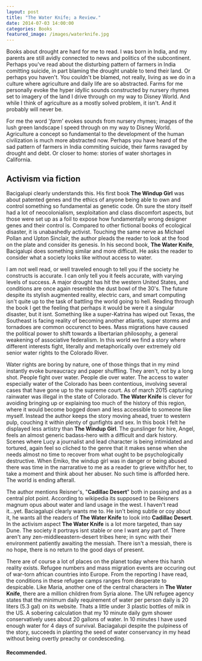 ```yaml
---
layout: post
title: "The Water Knife; a Review."
date: 2014-07-03 14:00:00
categories: Books
featured_image: /images/waterknife.jpg
---
```


Books about drought are hard for me to read. I was born in India, and my parents are still avidly connected to news and politics of the subcontinent. Perhaps you've read about the disturbing pattern of farmers in India comitting suicide, in part blaming the drought unable to tend their land. Or perhaps you haven't. You couldn't be blamed, not really, living as we do in a culture where agriculture and daily life are so abstracted. Farms for me personally evoke the hyper idyllic sounds constructed by nursery rhymes set to imagery of the land I drive through on my way to Disney World. And while I think of agriculture as a mostly solved problem, it isn't. And it probably will never be.

For me the word '*farm*' evokes sounds from nursery rhymes; images of the lush green landscape I speed through on my way to Disney World. Agriculture a concept so fundamental to the development of the human civilization is much more abstracted now. Perhaps you have heard of the sad pattern of farmers in India commiting suicide, their farms ravaged by drought and debt. Or closer to home: stories of water shortages in California.

## Activism via fiction

Bacigalupi clearly understands this. His first book **The Windup Girl** was about patented genes and the ethics of anyone being able to own and control something so fundamental as genetic code. Oh sure the story itself had a lot of neocolonialism, sexploitation and class discomfort aspects, but those were set up as a foil to expose how fundamentally wrong designer genes and their control is. Compared to other fictional books of ecological disaster, it is unabashedly activist. Touching the same nerve as Michael Pollan and Upton Sinclair, the author pleads the reader to look at the food on the plate and consider its genesis. In his second book, **The Water Knife**, Bacigalupi does something similar and more difficult. He asks the reader to consider what a society looks like without access to water.

I am not well read, or well traveled enough to tell you if the society he constructs is accurate. I can only tell you it feels accurate, with varying levels of success. A major drought has hit the western United States, and conditions are once again resemble the dust bowl of the 30's. The future despite its stylish augmented reality, electric cars, and smart computing isn't quite up to the task of battling the world going to hell. Reading through the book I get the feeling that perhaps it would be were it a singular disaster, but it isnt. Something like a super-Katrina has wiped out Texas, the Southeast is facing reality of becoming another atlantis, super storms and tornadoes are common occurenct to bees. Mass migrations have caused the political power to shift towards a libertarian philosophy, a general weakening of associative federalism. In this world we find a story where different interests fight, literally and metaphorically over extremely old senior water rights to the Colorado River. 

Water rights are boring by nature, one of those things that in my mind instantly evoke bureaucracy and paper shuffling. They aren't, not by a long shot. People fight over water. People die over water. The access to water especially water of the Colorado has been contentious, involving several cases that have gone up to the supreme court. As of march 2015 capturing rainwater was illegal in the state of Colorado. **The Water Knife** is clever for avoiding bringing up or explaining too much of the history of this region, where it would become bogged down and less accessible to someone like myself. Instead the author keeps the story moving ahead, truer to western pulp, couching it within plenty of gunfights and sex. In this book I felt he displayed less artistry than **The Windup Girl**. The gunslinger for hire, Angel, feels an almost generic badass-hero with a difficult and dark history. Scenes where Lucy a journalist and lead character is being intimidated and tortured, again feel so cliched to the genre that it makes sense when she needs almost no time to recover from what ought to be psychologically destructive. When Emiko, the windup girl was in danger or being abused there was time in the narrarative to me as a reader to grieve with/for her, to take a moment and think about her abuser. No such time is afforded here. The world is ending afterall. 

The author mentions Reisner's, "**Cadillac Desert**" both in passing and as a central plot point. According to wikipedia its supposed to be Reisners magnum opus about water and land usage in the west. I haven't read it...yet. Baciagalupi clearly wants me to. He isn't being subtle or coy about it, he wants all the readers of **The Water Knife** to look into **Cadillac Desert**. In the activism aspect **The Water Knife** is a lot more targeted, than say Dune. The society it portrays isnt stable or one I want any part of. There aren't any zen-middleeastern-desert tribes here; in sync with their environment patiently awaiting the messiah. There isn't a messiah, there is no hope, there is no return to the good days of present. 

There are of course a lot of places on the planet today where this harsh reality exists. Refugee numbers and mass migration events are occuring out of war-torn african countries into Europe. From the reporting I have read, the conditions in these refugee camps ranges from desperate to despicable. Like Maria, another one of the central characters in **The Water Knife**, there are a million children from Syria alone. The UN refugee agency states that the minimum daily requirement of water per person daily is 20 liters (5.3 gal) on its website. Thats a little under 3 plastic bottles of milk in the US. A sobering calculation that my 10 minute daily gym shower conservatively uses about 20 gallons of water. In 10 minutes I have used enough water for 4 days of survival. Baciagalupi despite the pulpiness of the story, succeeds in planting the seed of water conservancy in my head without being overtly preachy or condesceding. 

####   Recommended.